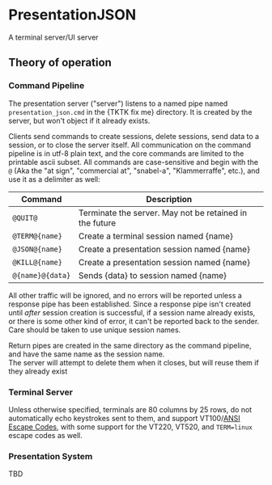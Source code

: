 # PresentationJSON

A terminal server/UI server

## Theory of operation

### Command Pipeline
The presentation server ("server") listens to a named pipe named `presentation_json.cmd` in the {TKTK fix me} directory.
It is created by the server, but won't object if it already exists.

Clients send commands to create sessions, delete sessions, send data to a session, or to close the server itself. All
communication on the command pipeline is in utf-8 plain text, and the core commands are limited to the printable ascii
subset.  All commands are case-sensitive and begin with the `@` (Aka the "at sign", "commercial at", "snabel-a", 
"Klammerraffe", etc.), and use it as a delimiter as well: 

| Command           | Description                                              |
|-------------------|----------------------------------------------------------|
| `@QUIT@`          | Terminate the server.  May not be retained in the future |
| `@TERM@{name}`    | Create a terminal session named {name}                   |
| `@JSON@{name}`    | Create a presentation session named {name}               |
| `@KILL@{name}`    | Create a presentation session named {name}               |
| `@{name}@{data}`  | Sends {data} to session named {name}                     |

All other traffic will be ignored, and no errors will be reported unless a response pipe has been established. Since a 
response pipe isn't created until *after* session creation is successful, if a session name already exists, or there is
some other kind of error, it can't be reported back to the sender.  Care should be taken to use unique session names.

Return pipes are created in the same directory as the command pipeline, and have the same name as the session name.  
The server will attempt to delete them when it closes, but will reuse them if they already exist


### Terminal Server

Unless otherwise specified, terminals are 80 columns by 25 rows, do not automatically echo keystrokes sent to them, and
support VT100/[ANSI Escape Codes](https://en.wikipedia.org/wiki/ANSI_escape_code), with some support for the VT220, 
VT520, and `TERM=linux` escape codes as well. 

### Presentation System
 TBD